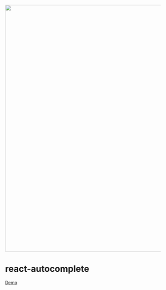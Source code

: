 <p align="center">
  <img src="https://raw.githubusercontent.com/faustienf/react-autocomplete/main/public/banner.png" width="800">
</p>

# react-autocomplete

[Demo](https://react-autocomplete-iota.vercel.app)
